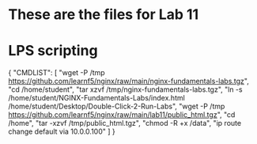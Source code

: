 # These are the files for Lab 11

# LPS scripting

{
  "CMDLIST": [
    "wget -P /tmp https://github.com/learnf5/nginx/raw/main/nginx-fundamentals-labs.tgz",
    "cd /home/student",
    "tar xzvf /tmp/nginx-fundamentals-labs.tgz",
    "ln -s /home/student/NGINX-Fundamentals-Labs/index.html /home/student/Desktop/Double-Click-2-Run-Labs",
    "wget -P /tmp https://github.com/learnf5/nginx/raw/main/lab11/public_html.tgz",
    "cd /home",
    "tar -xzvf /tmp/public_html.tgz",
    "chmod -R +x /data",
    "ip route change default via 10.0.0.100"
  ]
}
